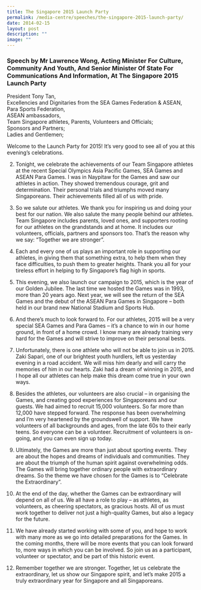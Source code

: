 ```yaml
---
title: The Singapore 2015 Launch Party
permalink: /media-centre/speeches/the-singapore-2015-launch-party/
date: 2014-02-15
layout: post
description: ""
image: ""
---
```

### **Speech by Mr Lawrence Wong, Acting Minister For Culture, Community And Youth, And Senior Minister Of State For Communications And Information, At The Singapore 2015 Launch Party**

President Tony Tan,<br>
Excellencies and Dignitaries from the SEA Games Federation & ASEAN,<br>
Para Sports Federation,<br>
ASEAN ambassadors,<br>
Team Singapore athletes, Parents, Volunteers and Officials;<br>
Sponsors and Partners;<br>
Ladies and Gentlemen;

Welcome to the Launch Party for 2015! It’s very good to see all of you at this evening’s celebrations.

2. Tonight, we celebrate the achievements of our Team Singapore athletes at the recent Special Olympics Asia Pacific Games, SEA Games and ASEAN Para Games. I was in Naypitaw for the Games and saw our athletes in action. They showed tremendous courage, grit and determination. Their personal trials and triumphs moved many Singaporeans. Their achievements filled all of us with pride.

3. So we salute our athletes. We thank you for inspiring us and doing your best for our nation. We also salute the many people behind our athletes. Team Singapore includes parents, loved ones, and supporters rooting for our athletes on the grandstands and at home. It includes our volunteers, officials, partners and sponsors too. That’s the reason why we say: “Together we are stronger”.

4. Each and every one of us plays an important role in supporting our athletes, in giving them that something extra, to help them when they face difficulties, to push them to greater heights. Thank you all for your tireless effort in helping to fly Singapore’s flag high in sports.

5. This evening, we also launch our campaign to 2015, which is the year of our Golden Jubilee. The last time we hosted the Games was in 1993, more than 20 years ago. Next year, we will see the return of the SEA Games and the debut of the ASEAN Para Games in Singapore – both held in our brand new National Stadium and Sports Hub.

6. And there’s much to look forward to. For our athletes, 2015 will be a very special SEA Games and Para Games – it’s a chance to win in our home ground, in front of a home crowd. I know many are already training very hard for the Games and will strive to improve on their personal bests.

7. Unfortunately, there is one athlete who will not be able to join us in 2015. Zaki Sapari, one of our brightest youth hurdlers, left us yesterday evening in a road accident. We will miss him dearly and will carry the memories of him in our hearts. Zaki had a dream of winning in 2015, and I hope all our athletes can help make this dream come true in your own ways.

8. Besides the athletes, our volunteers are also crucial – in organising the Games, and creating good experiences for Singaporeans and our guests. We had aimed to recruit 15,000 volunteers. So far more than 12,000 have stepped forward. The response has been overwhelming and I’m very heartened by the groundswell of support. We have volunteers of all backgrounds and ages, from the late 60s to their early teens. So everyone can be a volunteer. Recruitment of volunteers is on-going, and you can even sign up today.

9. Ultimately, the Games are more than just about sporting events. They are about the hopes and dreams of individuals and communities. They are about the triumph of the human spirit against overwhelming odds. The Games will bring together ordinary people with extraordinary dreams. So the theme we have chosen for the Games is to “Celebrate the Extraordinary”.

10. At the end of the day, whether the Games can be extraordinary will depend on all of us. We all have a role to play – as athletes, as volunteers, as cheering spectators, as gracious hosts. All of us must work together to deliver not just a high-quality Games, but also a legacy for the future.

11. We have already started working with some of you, and hope to work with many more as we go into detailed preparations for the Games. In the coming months, there will be more events that you can look forward to, more ways in which you can be involved. So join us as a participant, volunteer or spectator, and be part of this historic event.

12. Remember together we are stronger. Together, let us celebrate the extraordinary, let us show our Singapore spirit, and let’s make 2015 a truly extraordinary year for Singapore and all Singaporeans.